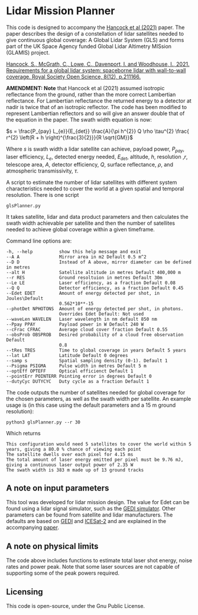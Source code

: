 # Lidar Mission Planner
This code is designed to accompany the [Hancock et al (2021)](https://royalsocietypublishing.org/doi/abs/10.1098/rsos.211166) paper. The paper describes the design of a constellation of lidar satellites needed to give continuous global coverage: A Global Lidar System (GLS) and forms part of the UK Space Agency funded Global Lidar Altimetry MISsion (GLAMIS) project.

[Hancock, S., McGrath, C., Lowe, C., Davenport, I. and Woodhouse, I., 2021. Requirements for a global lidar system: spaceborne lidar with wall-to-wall coverage. Royal Society Open Science, 8(12), p.211166.](https://royalsocietypublishing.org/doi/abs/10.1098/rsos.211166)

**AMENDMENT: Note** that Hancock et al (2021) assumed isotropic reflectance from the ground, rather than the more correct Lambertian reflectance. For Lambertian reflectance the returned energy to a detector at nadir is twice that of an isotropic reflector. The code has been modified to represent Lambertian reflectors and so will give an answer double that of the equation in the paper. The swath width equation is now:

$s = \frac{P_{pay} L_{e}}{E_{det}} \frac{A}{\pi h^{2}} Q \rho \tau^{2} \frac{ r^{2} \left(R + h \right)^{\frac{3}{2}}}{R \sqrt{GM}}$

Where $s$ is swath width a lidar satellite can achieve, payload power, $P_{pay}$, laser efficiency, $L_{e}$, detected energy needed, $E_{det}$, altitude, $h$, resolution ,$r$, telescope area, $A$, detector efficiency, $Q$, surface reflectance, $\rho$, and atmospheric transmissivity, $\tau$.



A script to estimate the number of lidar satellites with different system characteristics needed to cover the world at a given spatial and temporal resolution. There is one script

    glsPlanner.py

It takes satellite, lidar and data product parameters and then calculates the swath width achievable per satellite and then the number of satellites needed to achieve global coverage within a given timeframe.

Command line options are:

    -h, --help          show this help message and exit
    --A A               Mirror area in m2 Default 0.5 m^2
    --D D               Instead of A above, mirror diameter can be defined in metres
    --alt H             Satellite altitude in metres Default 400,000 m
    --r RES             Ground resoltuion in metres Default 30m
    --Le LE             Laser efficiency, as a fraction Default 0.08
    --Q Q               Detector efficiency, as a fraction Default 0.45
    --Edet EDET         Amount of energy detected per shot, in Joules\Default
                        0.562*10**-15
    --photDet NPHOTONS  Amount of energy detected per shot, in photons.
                        Overrides Edet Default: Not used
    --waveLen WAVELEN   Laser wavelength in nm default 850 nm
    --Ppay PPAY         Payload power in W Default 240 W
    --cFrac CFRAC       Average cloud cover fraction Default 0.55
    --obsProb OBSPROB   Desired probability of a cloud free observation Default
                        0.8
    --tRes TRES         Time to global coverage in years Default 5 years
    --lat LAT           Latitude Default 0 degrees
    --samp s            Spatial sampling density (0-1). Default 1
    --Psigma PSIGMA     Pulse width in metres Default 5 m
    --optEff OPTEFF     Optical efficienct Default 1
    --pointErr POINTERR Pointing error in degrees Default 0
    --dutyCyc DUTYCYC   Duty cycle as a fraction Default 1



The code outputs the number of satellites needed for global coverage for the chosen parameters, as well as the swath width per satellite. An example usage is (in this case using the default parameters and a 15 m ground resolution):

    python3 glsPlanner.py --r 30

Which returns

    This configuration would need 5 satellites to cover the world within 5 years, giving a 80.0 % chance of viewing each point
    The satellite dwells over each pixel for 4.15 ms
    The total amount of laser energy emitted per pixel must be 9.76 mJ, giving a continuous laser output power of 2.35 W
    The swath width is 383 m made up of 13 ground tracks


## A note on input parameters

This tool was developed for lidar mission design. The value for Edet can be found using a lidar signal simulator, such as the [GEDI simulator](https://bitbucket.org/StevenHancock/gedisimulator). Other parameters can be found from satellite and lidar manufacturers. The defaults are based on [GEDI](https://www.sciencedirect.com/science/article/pii/S2666017220300018) and [ICESat-2](https://www.spiedigitallibrary.org/conference-proceedings-of-spie/11151/111510C/ICESat-2-mission-overview-and-early-performance/10.1117/12.2534938.short?SSO=1) and are explained in the accompanying [paper](https://royalsocietypublishing.org/doi/abs/10.1098/rsos.211166).


## A note on physical limits

The code above includes functions to estimate total laser shot energy, noise rates and power peak. Note that some laser sources are not capable of supporting some of the peak powers required.


## Licensing

This code is open-source, under the Gnu Public License.

